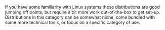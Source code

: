 If you have some familiarity with Linux systems these distributions are good jumping off points, but require a bit more work out-of-the-box to get set-up. Distributions in this category can be somewhat niche, come bundled with some more technical tools, or focus on a specific category of use.
